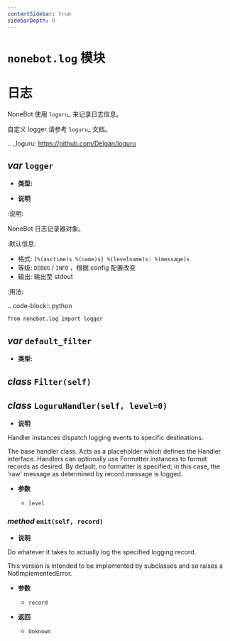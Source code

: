 ```yaml
---
contentSidebar: true
sidebarDepth: 0
---
```


# `nonebot.log` 模块

日志
====

NoneBot 使用 `loguru`_ 来记录日志信息。

自定义 logger 请参考 `loguru`_ 文档。

.. _loguru:
    https://github.com/Delgan/loguru

## _var_ `logger`

- **类型:** 

- **说明**

:说明:

NoneBot 日志记录器对象。

:默认信息:

  * 格式: ``[%(asctime)s %(name)s] %(levelname)s: %(message)s``
  * 等级: ``DEBUG`` / ``INFO`` ，根据 config 配置改变
  * 输出: 输出至 stdout

:用法:

.. code-block:: python

    from nonebot.log import logger

## _var_ `default_filter`

- **类型:** 

## _class_ `Filter(self)`

## _class_ `LoguruHandler(self, level=0)`

- **说明**

Handler instances dispatch logging events to specific destinations.

The base handler class. Acts as a placeholder which defines the Handler
interface. Handlers can optionally use Formatter instances to format
records as desired. By default, no formatter is specified; in this case,
the 'raw' message as determined by record.message is logged.

- **参数**

    - `level`

### _method_ `emit(self, record)`

- **说明**

Do whatever it takes to actually log the specified logging record.

This version is intended to be implemented by subclasses and so
raises a NotImplementedError.

- **参数**

    - `record`

- **返回**

    - `Unknown`